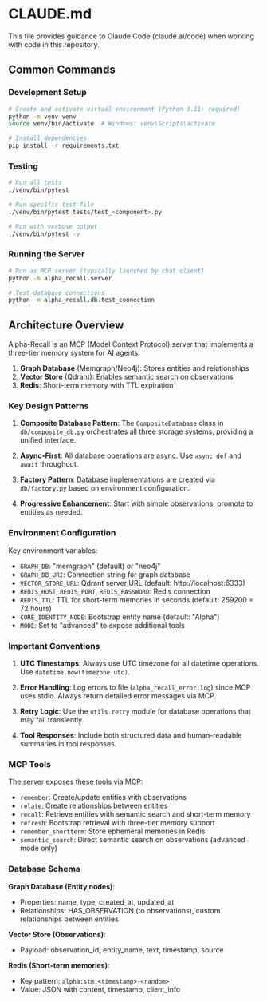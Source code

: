 # CLAUDE.md

This file provides guidance to Claude Code (claude.ai/code) when working with code in this repository.

## Common Commands

### Development Setup
```bash
# Create and activate virtual environment (Python 3.11+ required)
python -m venv venv
source venv/bin/activate  # Windows: venv\Scripts\activate

# Install dependencies
pip install -r requirements.txt
```

### Testing
```bash
# Run all tests
./venv/bin/pytest

# Run specific test file
./venv/bin/pytest tests/test_<component>.py

# Run with verbose output
./venv/bin/pytest -v
```

### Running the Server
```bash
# Run as MCP server (typically launched by chat client)
python -m alpha_recall.server

# Test database connections
python -m alpha_recall.db.test_connection
```

## Architecture Overview

Alpha-Recall is an MCP (Model Context Protocol) server that implements a three-tier memory system for AI agents:

1. **Graph Database** (Memgraph/Neo4j): Stores entities and relationships
2. **Vector Store** (Qdrant): Enables semantic search on observations
3. **Redis**: Short-term memory with TTL expiration

### Key Design Patterns

1. **Composite Database Pattern**: The `CompositeDatabase` class in `db/composite_db.py` orchestrates all three storage systems, providing a unified interface.

2. **Async-First**: All database operations are async. Use `async def` and `await` throughout.

3. **Factory Pattern**: Database implementations are created via `db/factory.py` based on environment configuration.

4. **Progressive Enhancement**: Start with simple observations, promote to entities as needed.

### Environment Configuration

Key environment variables:
- `GRAPH_DB`: "memgraph" (default) or "neo4j"
- `GRAPH_DB_URI`: Connection string for graph database
- `VECTOR_STORE_URL`: Qdrant server URL (default: http://localhost:6333)
- `REDIS_HOST`, `REDIS_PORT`, `REDIS_PASSWORD`: Redis connection
- `REDIS_TTL`: TTL for short-term memories in seconds (default: 259200 = 72 hours)
- `CORE_IDENTITY_NODE`: Bootstrap entity name (default: "Alpha")
- `MODE`: Set to "advanced" to expose additional tools

### Important Conventions

1. **UTC Timestamps**: Always use UTC timezone for all datetime operations. Use `datetime.now(timezone.utc)`.

2. **Error Handling**: Log errors to file (`alpha_recall_error.log`) since MCP uses stdio. Always return detailed error messages via MCP.

3. **Retry Logic**: Use the `utils.retry` module for database operations that may fail transiently.

4. **Tool Responses**: Include both structured data and human-readable summaries in tool responses.

### MCP Tools

The server exposes these tools via MCP:
- `remember`: Create/update entities with observations
- `relate`: Create relationships between entities
- `recall`: Retrieve entities with semantic search and short-term memory
- `refresh`: Bootstrap retrieval with three-tier memory support
- `remember_shortterm`: Store ephemeral memories in Redis
- `semantic_search`: Direct semantic search on observations (advanced mode only)

### Database Schema

**Graph Database (Entity nodes)**:
- Properties: name, type, created_at, updated_at
- Relationships: HAS_OBSERVATION (to observations), custom relationships between entities

**Vector Store (Observations)**:
- Payload: observation_id, entity_name, text, timestamp, source

**Redis (Short-term memories)**:
- Key pattern: `alpha:stm:<timestamp>-<random>`
- Value: JSON with content, timestamp, client_info